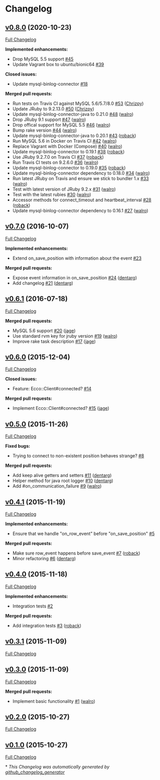 # Changelog

## [v0.8.0](https://github.com/twingly/ecco/tree/v0.8.0) (2020-10-23)

[Full Changelog](https://github.com/twingly/ecco/compare/v0.7.0...v0.8.0)

**Implemented enhancements:**

- Drop MySQL 5.5 support [\#45](https://github.com/twingly/ecco/issues/45)
- Update Vagrant box to ubuntu/bionic64 [\#39](https://github.com/twingly/ecco/issues/39)

**Closed issues:**

- Update mysql-binlog-connector [\#18](https://github.com/twingly/ecco/issues/18)

**Merged pull requests:**

- Run tests on Travis CI against MySQL 5.6/5.7/8.0 [\#53](https://github.com/twingly/ecco/pull/53) ([Chrizpy](https://github.com/Chrizpy))
- Update JRuby to 9.2.13.0 [\#50](https://github.com/twingly/ecco/pull/50) ([Chrizpy](https://github.com/Chrizpy))
- Update mysql-binlog-connector-java to 0.21.0 [\#48](https://github.com/twingly/ecco/pull/48) ([walro](https://github.com/walro))
- Drop JRuby 9.1 support [\#47](https://github.com/twingly/ecco/pull/47) ([walro](https://github.com/walro))
- Drop offical support for MySQL 5.5 [\#46](https://github.com/twingly/ecco/pull/46) ([walro](https://github.com/walro))
- Bump rake version [\#44](https://github.com/twingly/ecco/pull/44) ([walro](https://github.com/walro))
- Update mysql-binlog-connector-java to 0.20.1 [\#43](https://github.com/twingly/ecco/pull/43) ([roback](https://github.com/roback))
- Run MySQL 5.6 in Docker on Travis CI [\#42](https://github.com/twingly/ecco/pull/42) ([walro](https://github.com/walro))
- Replace Vagrant with Docker \(Compose\) [\#40](https://github.com/twingly/ecco/pull/40) ([walro](https://github.com/walro))
- Update mysql-binlog-connector to 0.19.1 [\#38](https://github.com/twingly/ecco/pull/38) ([roback](https://github.com/roback))
- Use JRuby 9.2.7.0 on Travis CI [\#37](https://github.com/twingly/ecco/pull/37) ([roback](https://github.com/roback))
- Run Travis CI tests on 9.2.6.0 [\#36](https://github.com/twingly/ecco/pull/36) ([walro](https://github.com/walro))
- Update mysql-binlog-connector to 0.19.0 [\#35](https://github.com/twingly/ecco/pull/35) ([roback](https://github.com/roback))
- Update mysql-binlog-connector dependency to 0.18.0 [\#34](https://github.com/twingly/ecco/pull/34) ([walro](https://github.com/walro))
- Run latest JRuby on Travis and ensure we stick to bundler 1.x [\#33](https://github.com/twingly/ecco/pull/33) ([walro](https://github.com/walro))
- Test with latest version of JRuby 9.2.x [\#31](https://github.com/twingly/ecco/pull/31) ([walro](https://github.com/walro))
- Test with the latest rubies [\#30](https://github.com/twingly/ecco/pull/30) ([walro](https://github.com/walro))
- Accessor methods for connect\_timeout and heartbeat\_interval [\#28](https://github.com/twingly/ecco/pull/28) ([roback](https://github.com/roback))
- Update mysql-binlog-connector dependency to 0.16.1 [\#27](https://github.com/twingly/ecco/pull/27) ([walro](https://github.com/walro))

## [v0.7.0](https://github.com/twingly/ecco/tree/v0.7.0) (2016-10-07)

[Full Changelog](https://github.com/twingly/ecco/compare/v0.6.1...v0.7.0)

**Implemented enhancements:**

- Extend on\_save\_position with information about the event [\#23](https://github.com/twingly/ecco/issues/23)

**Merged pull requests:**

- Expose event information in on\_save\_position [\#24](https://github.com/twingly/ecco/pull/24) ([dentarg](https://github.com/dentarg))
- Add changelog [\#21](https://github.com/twingly/ecco/pull/21) ([dentarg](https://github.com/dentarg))

## [v0.6.1](https://github.com/twingly/ecco/tree/v0.6.1) (2016-07-18)

[Full Changelog](https://github.com/twingly/ecco/compare/v0.6.0...v0.6.1)

**Merged pull requests:**

- MySQL 5.6 support [\#20](https://github.com/twingly/ecco/pull/20) ([jage](https://github.com/jage))
- Use standard rvm key for jruby version [\#19](https://github.com/twingly/ecco/pull/19) ([walro](https://github.com/walro))
- Improve rake task description [\#17](https://github.com/twingly/ecco/pull/17) ([jage](https://github.com/jage))

## [v0.6.0](https://github.com/twingly/ecco/tree/v0.6.0) (2015-12-04)

[Full Changelog](https://github.com/twingly/ecco/compare/v0.5.0...v0.6.0)

**Closed issues:**

- Feature: Ecco::Client\#connected? [\#14](https://github.com/twingly/ecco/issues/14)

**Merged pull requests:**

- Implement Ecco::Client\#connected? [\#15](https://github.com/twingly/ecco/pull/15) ([jage](https://github.com/jage))

## [v0.5.0](https://github.com/twingly/ecco/tree/v0.5.0) (2015-11-26)

[Full Changelog](https://github.com/twingly/ecco/compare/v0.4.1...v0.5.0)

**Fixed bugs:**

- Trying to connect to non-existent position behaves strange? [\#8](https://github.com/twingly/ecco/issues/8)

**Merged pull requests:**

- Add keep alive getters and setters [\#11](https://github.com/twingly/ecco/pull/11) ([dentarg](https://github.com/dentarg))
- Helper method for java root logger [\#10](https://github.com/twingly/ecco/pull/10) ([dentarg](https://github.com/dentarg))
- Add \#on\_communication\_failure [\#9](https://github.com/twingly/ecco/pull/9) ([walro](https://github.com/walro))

## [v0.4.1](https://github.com/twingly/ecco/tree/v0.4.1) (2015-11-19)

[Full Changelog](https://github.com/twingly/ecco/compare/v0.4.0...v0.4.1)

**Implemented enhancements:**

- Ensure that we handle "on\_row\_event" before "on\_save\_position" [\#5](https://github.com/twingly/ecco/issues/5)

**Merged pull requests:**

- Make sure row\_event happens before save\_event [\#7](https://github.com/twingly/ecco/pull/7) ([roback](https://github.com/roback))
- Minor refactoring [\#6](https://github.com/twingly/ecco/pull/6) ([dentarg](https://github.com/dentarg))

## [v0.4.0](https://github.com/twingly/ecco/tree/v0.4.0) (2015-11-18)

[Full Changelog](https://github.com/twingly/ecco/compare/v0.3.1...v0.4.0)

**Implemented enhancements:**

- Integration tests [\#2](https://github.com/twingly/ecco/issues/2)

**Merged pull requests:**

- Add integration tests [\#3](https://github.com/twingly/ecco/pull/3) ([roback](https://github.com/roback))

## [v0.3.1](https://github.com/twingly/ecco/tree/v0.3.1) (2015-11-09)

[Full Changelog](https://github.com/twingly/ecco/compare/v0.3.0...v0.3.1)

## [v0.3.0](https://github.com/twingly/ecco/tree/v0.3.0) (2015-11-09)

[Full Changelog](https://github.com/twingly/ecco/compare/v0.2.0...v0.3.0)

**Merged pull requests:**

- Implement basic functionality [\#1](https://github.com/twingly/ecco/pull/1) ([walro](https://github.com/walro))

## [v0.2.0](https://github.com/twingly/ecco/tree/v0.2.0) (2015-10-27)

[Full Changelog](https://github.com/twingly/ecco/compare/v0.1.0...v0.2.0)

## [v0.1.0](https://github.com/twingly/ecco/tree/v0.1.0) (2015-10-27)

[Full Changelog](https://github.com/twingly/ecco/compare/2296b8e6dadf9b7c4daa6d8fbe08fc78de8f8fc4...v0.1.0)



\* *This Changelog was automatically generated by [github_changelog_generator](https://github.com/github-changelog-generator/github-changelog-generator)*
